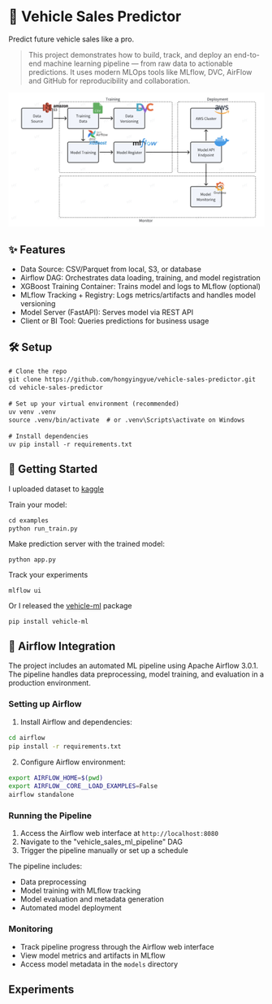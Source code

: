 # 🚗 Vehicle Sales Predictor

Predict future vehicle sales like a pro.
> This project demonstrates how to build, track, and deploy an end-to-end machine learning pipeline — from raw data to actionable predictions. It uses modern MLOps tools like MLflow, DVC, AirFlow and GitHub for reproducibility and collaboration.

![](./docs/assets/arch.png)


## ✨ Features

- Data Source: CSV/Parquet from local, S3, or database
- Airflow DAG: Orchestrates data loading, training, and model registration
- XGBoost Training Container: Trains model and logs to MLflow (optional)
- MLflow Tracking + Registry: Logs metrics/artifacts and handles model versioning
- Model Server (FastAPI): Serves model via REST API
- Client or BI Tool: Queries predictions for business usage


## 🛠️ Setup
```shell
# Clone the repo
git clone https://github.com/hongyingyue/vehicle-sales-predictor.git
cd vehicle-sales-predictor

# Set up your virtual environment (recommended)
uv venv .venv
source .venv/bin/activate  # or .venv\Scripts\activate on Windows

# Install dependencies
uv pip install -r requirements.txt
```


## 🚀 Getting Started

I uploaded dataset to [kaggle](https://www.kaggle.com/datasets/brendayue/china-vehicle-sales-data)


Train your model:
```shell
cd examples
python run_train.py
```

Make prediction server with the trained model:
```shell
python app.py
```

Track your experiments
```
mlflow ui
```

Or I released the [vehicle-ml](https://pypi.org/project/vehicle-ml/) package
```
pip install vehicle-ml
```


## 🔄 Airflow Integration

The project includes an automated ML pipeline using Apache Airflow 3.0.1. The pipeline handles data preprocessing, model training, and evaluation in a production environment.

### Setting up Airflow

1. Install Airflow and dependencies:
```bash
cd airflow
pip install -r requirements.txt
```

2. Configure Airflow environment:
```bash
export AIRFLOW_HOME=$(pwd)
export AIRFLOW__CORE__LOAD_EXAMPLES=False
airflow standalone
```

### Running the Pipeline

1. Access the Airflow web interface at `http://localhost:8080`
2. Navigate to the "vehicle_sales_ml_pipeline" DAG
3. Trigger the pipeline manually or set up a schedule

The pipeline includes:
- Data preprocessing
- Model training with MLflow tracking
- Model evaluation and metadata generation
- Automated model deployment

### Monitoring

- Track pipeline progress through the Airflow web interface
- View model metrics and artifacts in MLflow
- Access model metadata in the `models` directory


## Experiments

